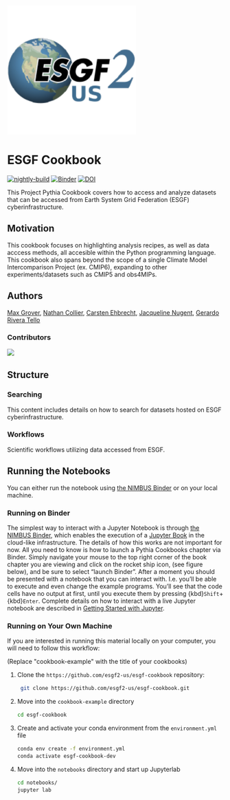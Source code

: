 <img src="notebooks/images/logos/esgf2-us.png" alt="thumbnail" width="300"/>

# ESGF Cookbook

[![nightly-build](https://github.com/ProjectPythia/cookbook-template/actions/workflows/nightly-build.yaml/badge.svg)](https://github.com/ProjectPythia/cookbook-template/actions/workflows/nightly-build.yaml)
[![Binder](https://binder.projectpythia.org/badge_logo.svg)](https://binder.projectpythia.org/v2/gh/ProjectPythia/esgf-cookbook/main?labpath=notebooks)
[![DOI](https://zenodo.org/badge/475509405.svg)](https://zenodo.org/badge/latestdoi/475509405)

This Project Pythia Cookbook covers how to access and analyze datasets that can be accessed from Earth System Grid Federation (ESGF) cyberinfrastructure.

## Motivation

This cookbook focuses on highlighting analysis recipes, as well as data acccess methods, all accesible within the Python programming language. This cookbook also spans beyond the scope of a single Climate Model Intercomparison Project (ex. CMIP6), expanding to other experiments/datasets such as CMIP5 and obs4MIPs.

## Authors

[Max Grover](@mgrover1), [Nathan Collier](@nocollier), [Carsten Ehbrecht](@cehbrecht), [Jacqueline Nugent](@jacnugent), [Gerardo Rivera Tello](@griverat)

### Contributors

<a href="https://github.com/ProjectPythia/esgf-cookbook/graphs/contributors">
  <img src="https://contrib.rocks/image?repo=ProjectPythia/esgf-cookbook" />
</a>

## Structure

### Searching

This content includes details on how to search for datasets hosted on ESGF cyberinfrastructure.

### Workflows

Scientific workflows utilizing data accessed from ESGF.

## Running the Notebooks

You can either run the notebook using [the NIMBUS Binder](https://binder-nimbus.llnl.gov/) or on your local machine.

### Running on Binder

The simplest way to interact with a Jupyter Notebook is through
[the NIMBUS Binder](https://binder-nimbus.llnl.gov/), which enables the execution of a
[Jupyter Book](https://jupyterbook.org) in the cloud-like infrastructure. The details of how this works are not
important for now. All you need to know is how to launch a Pythia
Cookbooks chapter via Binder. Simply navigate your mouse to
the top right corner of the book chapter you are viewing and click
on the rocket ship icon, (see figure below), and be sure to select
“launch Binder”. After a moment you should be presented with a
notebook that you can interact with. I.e. you’ll be able to execute
and even change the example programs. You’ll see that the code cells
have no output at first, until you execute them by pressing
{kbd}`Shift`\+{kbd}`Enter`. Complete details on how to interact with
a live Jupyter notebook are described in [Getting Started with
Jupyter](https://foundations.projectpythia.org/foundations/getting-started-jupyter.html).

### Running on Your Own Machine

If you are interested in running this material locally on your computer, you will need to follow this workflow:

(Replace "cookbook-example" with the title of your cookbooks)

1. Clone the `https://github.com/esgf2-us/esgf-cookbook` repository:

   ```bash
    git clone https://github.com/esgf2-us/esgf-cookbook.git
   ```

1. Move into the `cookbook-example` directory
   ```bash
   cd esgf-cookbook
   ```
1. Create and activate your conda environment from the `environment.yml` file
   ```bash
   conda env create -f environment.yml
   conda activate esgf-cookbook-dev
   ```
1. Move into the `notebooks` directory and start up Jupyterlab
   ```bash
   cd notebooks/
   jupyter lab
   ```
